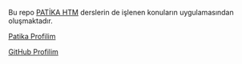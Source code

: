 Bu repo [PATİKA HTM](https://app.patika.dev/) derslerin de işlenen konuların uygulamasından oluşmaktadır.

[Patika Profilim](https://app.patika.dev/sibgat)

[GitHub Profilim](https://github.com/Sibgatullahsanli)